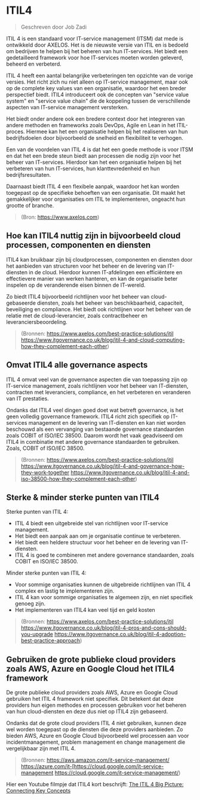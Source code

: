 # ITIL4
> Geschreven door Job Zadi

ITIL 4 is een standaard voor IT-service management (ITSM) dat mede is ontwikkeld door AXELOS. Het is de nieuwste versie van ITIL en is
bedoeld om bedrijven te helpen bij het beheren van hun IT-services. Het biedt een gedetailleerd framework voor hoe IT-services moeten
worden geleverd, beheerd en verbeterd.

ITIL 4 heeft een aantal belangrijke verbeteringen ten opzichte van de
vorige versies. Het richt zich nu niet alleen op IT-service
management, maar ook op de complete key values van een organisatie,
waardoor het een breder perspectief biedt. ITIL4 introduceert ook de
concepten van "service value system" en "service value chain" die de
koppeling tussen de verschillende aspecten van IT-service management
versterken.

Het biedt onder andere ook een bredere context door het integreren
van andere methoden en frameworks zoals DevOps, Agile en Lean in het
ITIL-proces. Hiermee kan het een organisatie helpen bij het
realiseren van hun bedrijfsdoelen door bijvoorbeeld de snelheid en
flexibiliteit te verhogen.

Een van de voordelen van ITIL 4 is dat het een goede methode is voor
ITSM en dat het een brede steun biedt aan processen die nodig zijn
voor het beheer van IT-services. Hierdoor kan het een organisatie
helpen bij het verbeteren van hun IT-services, hun klanttevredenheid
en hun bedrijfsresultaten.

Daarnaast biedt ITIL 4 een flexibele aanpak, waardoor het kan worden
toegepast op de specifieke behoeften van een organisatie. Dit maakt
het gemakkelijker voor organisaties om ITIL te implementeren,
ongeacht hun grootte of branche.
> (Bron: https://www.axelos.com)

## Hoe kan ITIL4 nuttig zijn in bijvoorbeeld cloud processen, componenten en diensten


ITIL4 kan bruikbaar zijn bij cloudprocessen, componenten en diensten door het aanbieden van structuren voor het beheer en de levering van IT-diensten in de cloud. Hierdoor kunnen IT-afdelingen een efficiëntere en effectievere manier van werken hanteren, en kan de organisatie beter inspelen op de veranderende eisen binnen de IT-wereld.

Zo biedt ITIL4 bijvoorbeeld richtlijnen voor het beheer van cloud-gebaseerde diensten, zoals het beheer van beschikbaarheid, capaciteit, beveiliging en compliance. Het biedt ook richtlijnen voor het beheer van de relatie met de cloud-leverancier, zoals contractbeheer en leveranciersbeoordeling.

> (Bronnen: https://www.axelos.com/best-practice-solutions/itil https://www.itgovernance.co.uk/blog/itil-4-and-cloud-computing-how-they-complement-each-other)

## Omvat ITIL4 alle governance aspects

ITIL 4 omvat veel van de governance aspecten die van toepassing zijn op IT-service management, zoals richtlijnen voor het beheer van IT-diensten, contracten met leveranciers, compliance, en het verbeteren en veranderen van IT prestaties.

Ondanks dat ITIL4 veel dingen goed doet wat betreft governance,  is het geen volledig governance framework. ITIL4 richt zich specifiek op IT-services management en de levering van IT-diensten en kan niet worden beschouwd als een vervanging van bestaande governance standaarden zoals COBIT of ISO/IEC 38500. Daarom wordt het vaak geadviseerd om ITIL4 in combinatie met andere governance standaarden te gebruiken. Zoals, COBIT of ISO/IEC 38500.

> (Bronnen: https://www.axelos.com/best-practice-solutions/itil https://www.itgovernance.co.uk/blog/itil-4-and-governance-how-they-work-together https://www.itgovernance.co.uk/blog/itil-4-and-iso-38500-how-they-complement-each-other)

## Sterke & minder sterke punten van ITIL4

Sterke punten van ITIL 4:

-   ITIL 4 biedt een uitgebreide stel van richtlijnen voor IT-service management. 
-   Het biedt een aanpak aan om je organisatie continue te verbeteren.
-   Het biedt een heldere structuur voor het beheer en de levering van IT-diensten.
-   ITIL 4 is goed te combineren met andere governance standaarden, zoals COBIT en ISO/IEC 38500.

Minder sterke punten van ITIL 4:

-   Voor sommige organisaties kunnen  de uitgebreide richtlijnen van ITIL 4 complex en lastig te implementeren zijn.
-   ITIL 4 kan voor sommige organisaties te algemeen zijn, en niet specifiek genoeg zijn.
-   Het implementeren van ITIL4 kan veel tijd en geld kosten

> (Bronnen: https://www.axelos.com/best-practice-solutions/itil https://www.itgovernance.co.uk/blog/itil-4-pros-and-cons-should-you-upgrade https://www.itgovernance.co.uk/blog/itil-4-adoption-best-practice-approach)

## Gebruiken de grote publieke cloud providers zoals AWS, Azure en Google Cloud het ITIL4 framework

De grote publieke cloud providers zoals AWS, Azure en Google Cloud gebruiken het ITIL 4 framework niet specifiek. Dit betekent dat deze providers hun eigen methodes en processen gebruiken voor het beheren van hun cloud-diensten en deze dus niet op ITIL4 zijn gebaseerd.

Ondanks dat de grote cloud providers ITIL 4 niet gebruiken, kunnen deze wel worden toegepast op de diensten die deze providers aanbieden. Zo bieden AWS, Azure en Google Cloud bijvoorbeeld wel processen aan voor incidentmanagement, problem management en change management die vergelijkbaar zijn met ITIL 4.

> (Bronnen: https://aws.amazon.com/it-service-management/ https://azure.com/it-[https://cloud.google.com/it-service-management https://cloud.google.com/it-service-management/)

Hier een Youtube filmpje dat ITIL4 kort beschrijft: [The ITIL 4 Big Picture: Connecting Key Concepts](https://www.youtube.com/watch?v=1ZqhiwEAtTA)
